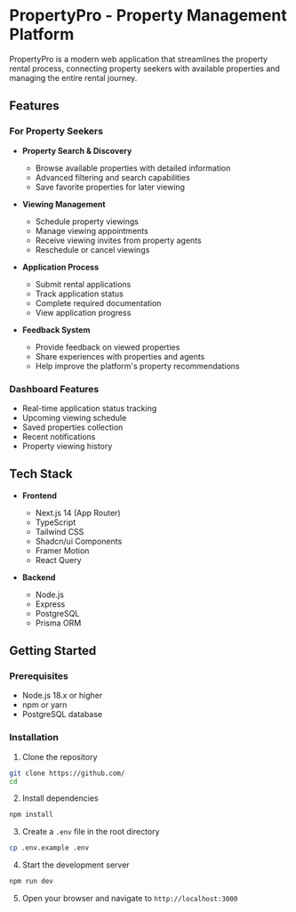# PropertyPro - Property Management Platform

PropertyPro is a modern web application that streamlines the property rental process, connecting property seekers with available properties and managing the entire rental journey.

## Features

### For Property Seekers
- **Property Search & Discovery**
  - Browse available properties with detailed information
  - Advanced filtering and search capabilities
  - Save favorite properties for later viewing

- **Viewing Management**
  - Schedule property viewings
  - Manage viewing appointments
  - Receive viewing invites from property agents
  - Reschedule or cancel viewings

- **Application Process**
  - Submit rental applications
  - Track application status
  - Complete required documentation
  - View application progress

- **Feedback System**
  - Provide feedback on viewed properties
  - Share experiences with properties and agents
  - Help improve the platform's property recommendations

### Dashboard Features
- Real-time application status tracking
- Upcoming viewing schedule
- Saved properties collection
- Recent notifications
- Property viewing history

## Tech Stack

- **Frontend**
  - Next.js 14 (App Router)
  - TypeScript
  - Tailwind CSS
  - Shadcn/ui Components
  - Framer Motion
  - React Query

- **Backend**
  - Node.js
  - Express
  - PostgreSQL
  - Prisma ORM

## Getting Started

### Prerequisites
- Node.js 18.x or higher
- npm or yarn
- PostgreSQL database

### Installation

1. Clone the repository
```bash
git clone https://github.com/
cd 
```

2. Install dependencies
```bash
npm install
```

3. Create a `.env` file in the root directory
```bash
cp .env.example .env
```

4. Start the development server
```bash
npm run dev
```

5. Open your browser and navigate to `http://localhost:3000`


